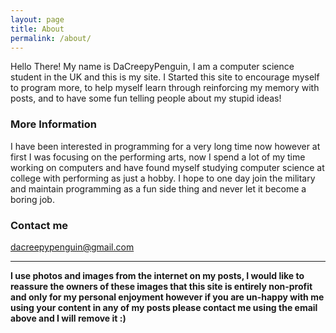 ```yaml
---
layout: page
title: About
permalink: /about/
---
```


Hello There!
My name is DaCreepyPenguin, I am a computer science student in the UK and this is my site.
I Started this site to encourage myself to program more, to help myself learn through reinforcing my memory with posts, and to have some fun telling people about my stupid ideas!

### More Information

I have been interested in programming for a very long time now however at first I was focusing on the performing arts, now I spend a lot of my time working on computers and have found myself studying computer science at college with performing as just a hobby. I hope to one day join the military and maintain programming as a fun side thing and never let it become a boring job.

### Contact me

[dacreepypenguin@gmail.com](mailto:dacreepypenguin@gmail.com)

<!-- <hr style="border-color:#975bcc"> -->
----
**I use photos and images from the internet on my posts, I would like to reassure the owners of these images that this site is entirely non-profit and only for my personal enjoyment however if you are un-happy with me using your content in any of my posts please contact me using the email above and I will remove it :)**